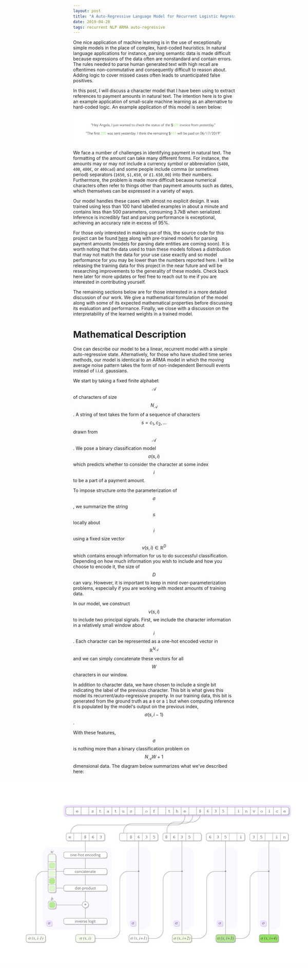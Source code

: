 ```yaml
---
layout: post
title: "A Auto-Regressive Language Model for Recurrent Logistic Regression"
date: 2019-04-28
tags: recurrent NLP ARMA auto-regressive
---
```


One nice application of machine learning is in the use of exceptionally simple models in the place of complex, hard-coded heuristics. In natural language applications for instance, parsing semantic data is made difficult because expressions of the data often are nonstandard and contain errors. The rules needed to parse human generated text with high recall are oftentimes non-commutative and consequently difficult to reason about. Adding logic to cover missed cases often leads to unanticipated false positives.

In this post, I will discuss a character model that I have been using to extract references to payment amounts in natural text. The intention here is to give an example application of small-scale machine learning as an alternative to hard-coded logic. An example application of this model is seen below:

<img src="https://github.com/borrowbot/simple_state_recurrent_model/raw/master/readme_resources/example_inference.png">

We face a number of challenges in identifying payment in natural text. The formatting of the amount can take many different forms. For instance, the amounts may or may not include a currency symbol or abbreviation (`$400`, `400`, `400€`, or `400cad`) and some people include comma (or sometimes period) separators (`1650`, `$1,650`, or `£1.650,00`) into their numbers. Furthermore, the problem is made more difficult because numerical characters often refer to things other than payment amounts such as dates, which themselves can be expressed in a variety of ways.

Our model handles these cases with almost no explicit design. It was trained using less than 100 hand labelled examples in about a minute and contains less than 500 parameters, consuming 3.7kB when serialized. Inference is incredibly fast and parsing performance is exceptional, achieving an accuracy rate in excess of 95%.

For those only interested in making use of this, the source code for this project can be found [here](https://github.com/borrowbot/simple_state_recurrent_model) along with pre-trained models for parsing payment amounts (models for parsing date entities are coming soon). It is worth noting that the data used to train these models follows a distribution that may not match the data for your use case exactly and so model performance for you may be lower than the numbers reported here. I will be releasing the training data for this project in the near future and will be researching improvements to the generality of these models. Check back here later for more updates or feel free to reach out to me if you are interested in contributing yourself.

The remaining sections below are for those interested in a more detailed discussion of our work. We give a mathematical formulation of the model along with some of its expected mathematical properties before discussing its evaluation and performance. Finally, we close with a discussion on the interpretability of the learned weights in a trained model.


# Mathematical Description

One can describe our model to be a linear, recurrent model with a simple auto-regressive state. Alternatively, for those who have studied time series methods, our model is identical to an ARMA model in which the moving average noise pattern takes the form of non-independent Bernoulli events instead of i.i.d. gaussians.

We start by taking a fixed finite alphabet $$\mathcal{A}$$ of characters of size $$N_\mathcal{A}$$. A string of text takes the form of a sequence of characters $$s = c_1, c_2, \ldots$$ drawn from $$\mathcal{A}$$. We pose a binary classification model $$\sigma(s, i)$$ which predicts whether to consider the character at some index $$i$$ to be a part of a payment amount.

To impose structure onto the parameterization of $$\sigma$$, we summarize the string $$s$$ locally about $$i$$ using a fixed size vector $$v(s, i) \in \mathbb{R}^D$$ which contains enough information for us to do successful classification. Depending on how much information you wish to include and how you choose to encode it, the size of $$D$$ can vary. However, it is important to keep in mind over-parameterization problems, especially if you are working with modest amounts of training data.


In our model, we construct $$v(s, i)$$ to include two principal signals. First, we include the character information in a relatively small window about $$i$$. Each character can be represented as a one-hot encoded vector in $$\mathbb{R}^{N_\mathcal{A}}$$ and we can simply concatenate these vectors for all $$W$$ characters in our window.

In addition to character data, we have chosen to include a single bit indicating the label of the previous character. This bit is what gives this model its recurrent/auto-regressive property. In our training data, this bit is generated from the ground truth as a `0` or a `1` but when computing inference it is populated by the model's output on the previous index, $$\sigma(s, i - 1)$$.

With these features, $$\sigma$$ is nothing more than a binary classification problem on $$N_\mathcal{A} W + 1$$ dimensional data. The diagram below summarizes what we've described here:

<img style="max-width: 1200px; margin: 0 0 0 -250px;" src="https://raw.githubusercontent.com/borrowbot/simple_state_recurrent_model/master/readme_resources/model_diagram.png">

<!-- ## Expressed as an ARIMA(1, $WN_{\mathcal{A}}$) model

## Training


# Performance

For our use case, this model was trained on a dataset of 80 labeled strings (though each string generates more than one training example). The model weights were zero-initialized (randomness was not needed for weight initialization in this class of model as discussed above) and regular, old stochastic gradient descent was used to train the model.

Using sensible defaults, training the model is very fast - we were able to


# Interpretation
-->
